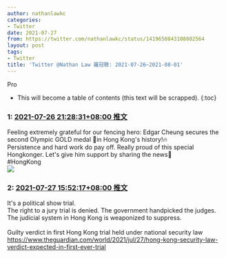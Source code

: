 ```yaml
---
author: nathanlawkc
categories:
- Twitter
date: 2021-07-27
from: https://twitter.com/nathanlawkc/status/1419650843108802564
layout: post
tags:
- Twitter
title: 'Twitter @Nathan Law 羅冠聰: 2021-07-26~2021-08-01'
---
```


Pro

* This will become a table of contents (this text will be scrapped).
{:toc}

### 1: [2021-07-26 21:28:31+08:00 推文](https://twitter.com/nathanlawkc/status/1419650843108802564)

Feeling extremely grateful for our fencing hero: Edgar Cheung secures the second Olympic GOLD medal 🏅in Hong Kong's history!🔥<br>Persistence and hard work do pay off. Really proud of this special Hongkonger. Let's give him support by sharing the news🎉<br>#HongKong<br><img style src="https://pbs.twimg.com/media/E7OcdfUUYAURvDf?format=jpg&name=orig" referrerpolicy="no-referrer">

### 2: [2021-07-27 15:52:17+08:00 推文](https://twitter.com/nathanlawkc/status/1419928613340782607)

It's a political show trial. <br>The right to a jury trial is denied. The government handpicked the judges. The judicial system in Hong Kong is weaponized to suppress. <br><br>Guilty verdict in first Hong Kong trial held under national security law <a href="https://www.theguardian.com/world/2021/jul/27/hong-kong-security-law-verdict-expected-in-first-ever-trial" target="_blank" rel="noopener noreferrer">https://www.theguardian.com/world/2021/jul/27/hong-kong-security-law-verdict-expected-in-first-ever-trial</a>

